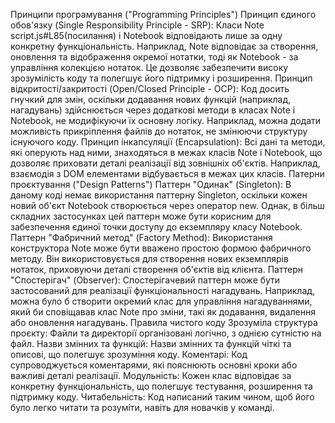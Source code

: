 Принципи програмування ("Programming Principles")
Принцип єдиного обов'язку (Single Responsibility Principle - SRP): Класи Note script.js#L85(посилання) і Notebook відповідають лише за одну конкретну функціональність. Наприклад, Note відповідає за створення, оновлення та відображення окремої нотатки, тоді як Notebook - за управління колекцією нотаток. Це дозволяє забезпечити високу зрозумілість коду та полегшує його підтримку і розширення.
Принцип відкритості/закритості (Open/Closed Principle - OCP): Код досить гнучкий для змін, оскільки додавання нових функцій (наприклад, нагадувань) здійснюється через додаткові методи в класах Note і Notebook, не модифікуючи їх основну логіку. Наприклад, можна додати можливість прикріплення файлів до нотаток, не змінюючи структуру існуючого коду.
Принцип інкапсуляції (Encapsulation): Всі дані та методи, які оперують над ними, знаходяться в межах класів Note і Notebook, що дозволяє приховати деталі реалізації від зовнішніх об'єктів. Наприклад, взаємодія з DOM елементами відбувається в межах цих класів.
Патерни проєктування ("Design Patterns")
Паттерн "Одинак" (Singleton): В даному коді немає використання паттерну Singleton, оскільки кожен новий об'єкт Notebook створюється через оператор new. Однак, в більш складних застосунках цей паттерн може бути корисним для забезпечення єдиної точки доступу до екземпляру класу Notebook.
Паттерн "Фабричний метод" (Factory Method): Використання конструктора Note може бути вважено простою формою фабричного методу. Він використовується для створення нових екземплярів нотаток, приховуючи деталі створення об'єктів від клієнта.
Паттерн "Спостерігач" (Observer): Спостерігачевий паттерн може бути застосований для реалізації функціональності нагадувань. Наприклад, можна було б створити окремий клас для управління нагадуваннями, який би сповіщавав клас Note про зміни, такі як додавання, видалення або оновлення нагадувань.
Правила чистого коду
Зрозуміла структура проєкту: Файли та директорії організовані логічно, з однією сутністю на файл.
Назви змінних та функцій: Назви змінних та функцій чіткі та описові, що полегшує зрозуміння коду.
Коментарі: Код супроводжується коментарями, які пояснюють основні кроки або важливі деталі реалізації.
Модульність: Кожен клас відповідає за конкретну функціональність, що полегшує тестування, розширення та підтримку коду.
Читабельність: Код написаний таким чином, щоб його було легко читати та розуміти, навіть для новачків у команді.
